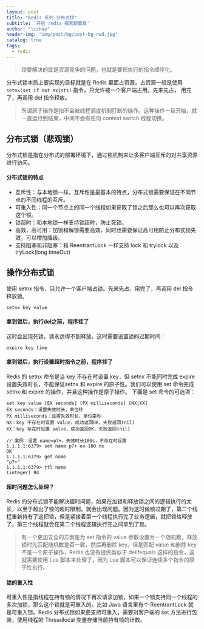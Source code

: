 ```yaml
---
layout: post
title: "Redis 系列 分布式锁"
subtitle: '开启 redis 探索新篇章'
author: "lichao"
header-img: "img/post/bg/post-bg-rwd.jpg"
catalog: true
tags:
  - redis 
---
```


> 锁要解决的就是资源竞争的问题，也就是要把执行的指令顺序化。

分布式锁本质上要实现的目标就是在 Redis 里面占资源，占资源一般是使用 ```setnx(set if not exists)``` 指令，只允许被一个客户端占用。先来先占， 用完了，再调用 del 指令释放。

> 所谓原子操作是指不会被线程调度机制打断的操作。这种操作一旦开始，就一直运行到结束，中间不会有任何 context switch 线程切换。

## 分布式锁（悲观锁）
分布式锁是指在分布式的部署环境下，通过锁机制来让多客户端互斥的对共享资源进行访问。
#### 分布式锁的特点
* 互斥性：与本地锁一样，互斥性是最基本的特点，分布式锁需要保证在不同节点的不同线程的互斥。
* 可重入性：同一个节点上的同一个线程如果获取了锁之后那么也可以再次获取这个锁。
* 锁超时：和本地锁一样支持锁超时，防止死锁。
* 高效，高可用：加锁和解锁需要高效，同时也需要保证高可用防止分布式锁失效，可以增加降级。
* 支持阻塞和非阻塞：和 ReentrantLock 一样支持 lock 和 trylock 以及 tryLock(long timeOut)

## 操作分布式锁
使用 setnx 指令，只允许一个客户端占锁。先来先占，用完了，再调用 del 指令释放锁。
```
setnx key value
```

#### 拿到锁后，执行del之前，程序挂了 
这时会出现死锁，锁永远得不到释放。这时需要设置锁的过期时间：
```
expire key time
```
#### 拿到锁后，执行设置超时指令之前，程序挂了

Redis 的 setnx 命令是当 key 不存在时设置 key，但 setnx 不能同时完成 expire 设置失效时长，不能保证setnx 和 expire 的原子性。我们可以使用 set 命令完成 setnx 和 expire 的操作，并且这种操作是原子操作。
下面是 set 命令的可选项：
```
set key value [EX seconds] [PX milliseconds] [NX|XX]
EX seconds：设置失效时长，单位秒
PX milliseconds：设置失效时长，单位毫秒
NX：key 不存在时设置 value，成功返回OK，失败返回(nil)
XX：key 存在时设置 value，成功返回OK，失败返回(nil)

// 案例：设置 name=p7+，失效时长100s，不存在时设置
1.1.1.1:6379> set name p7+ ex 100 nx
OK
1.1.1.1:6379> get name
"p7+"
1.1.1.1:6379> ttl name
(integer) 94
```

#### 超时问题怎么处理？
Redis 的分布式锁不能解决超时问题，如果在加锁和释放锁之间的逻辑执行的太长，以至于超出了锁的超时限制，就会出现问题。因为这时候锁过期了，第二个线程重新持有了这把锁，但是紧接着第一个线程执行完了业务逻辑，就把锁给释放了，第三个线程就会在第二个线程逻辑执行完之间拿到了锁。

> 有一个更加安全的方案是为 set 指令的 value 参数设置为一个随机数，释放锁时先匹配随机数是否一致，然后再删除 key。但是匹配 value 和删除 key 不是一个原子操作，Redis 也没有提供类似于 delifequals 这样的指令，这就需要使用 Lua 脚本来处理了，因为 Lua 脚本可以保证连续多个指令的原子性执行。

#### 锁的重入性
可重入性是指线程在持有锁的情况下再次请求加锁，如果一个锁支持同一个线程的多次加锁，那么这个锁就是可重入的。比如 Java 语言里有个 ReentrantLock 就是可重入锁。Redis 分布式锁如果要支持可重入，需要对客户端的 set 方法进行包装，使用线程的 Threadlocal 变量存储当前持有锁的计数。

